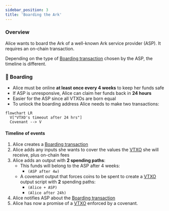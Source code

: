 ```yaml
---
sidebar_position: 3
title: 'Boarding the Ark'
---
```


### Overview

Alice wants to board the Ark of a well-known Ark service provider (ASP). It requires an on-chain transaction.

Depending on the type of [Boarding transaction](/docs/learn/nomenclature#boarding-transaction) chosen by the ASP, the timeline is different.

### 🧳 Boarding

- Alice must be online **at least once every 4 weeks** to keep her funds safe
- If ASP is unresponsive, Alice can claim her funds back in **24 hours**
- Easier for the ASP since all VTXOs are born equal
- To unlock the boarding address Alice needs to make two transactions:

```mermaid
flowchart LR
  V["VTXO's timeout after 24 hrs"]
  Covenant --> V
```

#### Timeline of events

1. Alice creates a [Boarding transaction](/docs/learn/nomenclature#boarding-transaction)
2. Alice adds any inputs she wants to cover the values the [VTXO](/docs/learn/nomenclature#vtxo-1) she will receive, plus on-chain fees
3. Alice adds an output with **2 spending paths**:
   - This funds will belong to the ASP after 4 weeks:
     - `(ASP after 4w)`
   - A covenant output that forces coins to be spent to create a [VTXO](/docs/learn/nomenclature#vtxo-1) output script with **2** spending paths:
     - `(Alice + ASP)`
     - `(Alice after 24h)`
4. Alice notifies ASP about the [Boarding transaction](/docs/learn/nomenclature#boarding-transaction)
5. Alice has now a promise of a [VTXO](/docs/learn/nomenclature#vtxo-1) enforced by a covenant.
